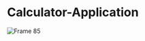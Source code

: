 # Calculator-Application
![Frame 85](https://user-images.githubusercontent.com/61702243/89101690-e0464e00-d41f-11ea-884e-cc5b5ad8df97.png)
